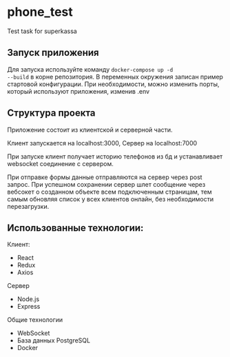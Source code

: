 # phone_test
Test task for superkassa

## Запуск приложения
Для запуска используйте команду <code>docker-compose up -d --build</code> в корне репозитория.
В переменных окружения записан пример стартовой конфигурации. При необходимости, можно изменить порты, который используют приложения, изменив .env

## Структура проекта
<p>Приложение состоит из клиентской и серверной части.
<p>Клиент запускается на localhost:3000, Сервер на localhost:7000 
<p>При запуске клиент получает историю телефонов из бд и устанавливает websocket соединение с сервером.
<P>При отправке формы данные отправляются на сервер через post запрос. При успешном сохранении сервер шлет сообщение 
через вебсокет о созданном объекте всем подключенным страницам, тем самым обновляя список у всех клиентов онлайн, без необходимости перезагрузки.

## Использованные технологии:
Клиент:
<ul>
  <li>React</li>
  <li>Redux</li>
  <li>Axios</li>
</ul>
Сервер
<ul>
  <li>Node.js</li>
  <li>Express</li>
</ul>
Общие технологии
<ul>
  <li>WebSocket</li>
  <li>База данных PostgreSQL</li>
  <li>Docker</li>
</ul>
